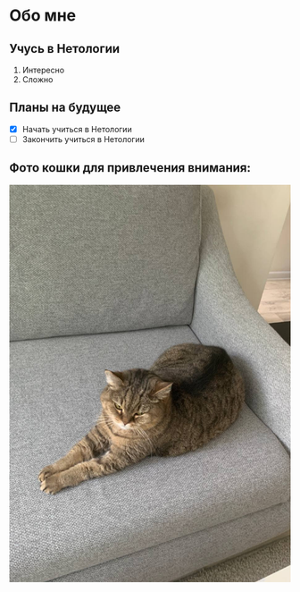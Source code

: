 # Обо мне

## Учусь в Нетологии

1. Интересно
2. Сложно
## Планы на будущее

- [x] Начать учиться в Нетологии
- [ ] Закончить учиться в Нетологии

## Фото кошки для привлечения внимания:
![](IMAGE%202022-09-29%2013:01:20.jpg)
